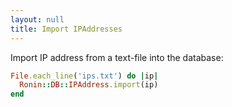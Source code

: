 ```yaml
---
layout: null
title: Import IPAddresses
---
```


Import IP address from a text-file into the database:

```ruby
File.each_line('ips.txt') do |ip|
  Ronin::DB::IPAddress.import(ip)
end
```
